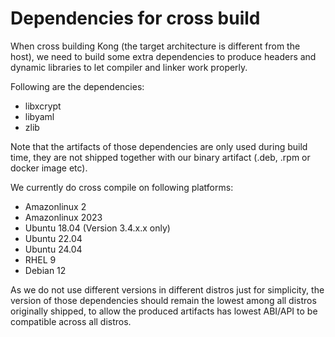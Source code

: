 # Dependencies for cross build

When cross building Kong (the target architecture is different from the host),
we need to build some extra dependencies to produce headers and dynamic libraries
to let compiler and linker work properly.

Following are the dependencies:
- libxcrypt
- libyaml
- zlib

Note that the artifacts of those dependencies are only used during build time,
they are not shipped together with our binary artifact (.deb, .rpm or docker image etc).

We currently do cross compile on following platforms:
- Amazonlinux 2
- Amazonlinux 2023
- Ubuntu 18.04 (Version 3.4.x.x only)
- Ubuntu 22.04
- Ubuntu 24.04
- RHEL 9
- Debian 12

As we do not use different versions in different distros just for simplicity, the version
of those dependencies should remain the lowest among all distros originally shipped, to
allow the produced artifacts has lowest ABI/API to be compatible across all distros.